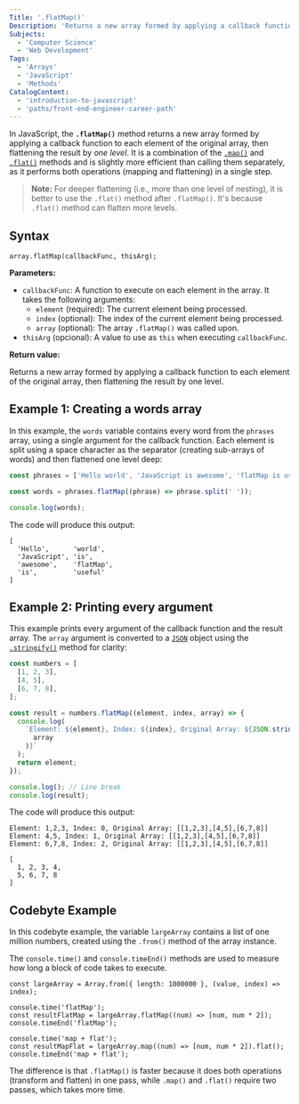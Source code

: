 ```yaml
---
Title: '.flatMap()'
Description: 'Returns a new array formed by applying a callback function to each element of the original array, then flattening the result by one level.'
Subjects:
  - 'Computer Science'
  - 'Web Development'
Tags:
  - 'Arrays'
  - 'JavaScript'
  - 'Methods'
CatalogContent:
  - 'introduction-to-javascript'
  - 'paths/front-end-engineer-career-path'
---
```


In JavaScript, the **`.flatMap()`** method returns a new array formed by applying a callback function to each element of the original array, then flattening the result by _one level_. It is a combination of the [`.map()`](https://www.codecademy.com/resources/docs/javascript/arrays/map) and [`.flat()`](https://www.codecademy.com/resources/docs/javascript/arrays/flat) methods and is slightly more efficient than calling them separately, as it performs both operations (mapping and flattening) in a single step.

> **Note:** For deeper flattening (i.e., more than one level of nesting), it is better to use the `.flat()` method after `.flatMap()`. It's because `.flat()` method can flatten more levels.

## Syntax

```pseudo
array.flatMap(callbackFunc, thisArg);
```

**Parameters:**

- `callbackFunc`: A function to execute on each element in the array. It takes the following arguments:
  - `element` (required): The current element being processed.
  - `index` (optional): The index of the current element being processed.
  - `array` (optional): The array `.flatMap()` was called upon.
- `thisArg` (opcional): A value to use as `this` when executing `callbackFunc`.

**Return value:**

Returns a new array formed by applying a callback function to each element of the original array, then flattening the result by one level.

## Example 1: Creating a words array

In this example, the `words` variable contains every word from the `phrases` array, using a single argument for the callback function. Each element is split using a space character as the separator (creating sub-arrays of words) and then flattened one level deep:

```js
const phrases = ['Hello world', 'JavaScript is awesome', 'flatMap is useful'];

const words = phrases.flatMap((phrase) => phrase.split(' '));

console.log(words);
```

The code will produce this output:

```shell
[
  'Hello',      'world',
  'JavaScript', 'is',
  'awesome',    'flatMap',
  'is',         'useful'
]
```

## Example 2: Printing every argument

This example prints every argument of the callback function and the result array. The `array` argument is converted to a [`JSON`](https://www.codecademy.com/resources/docs/javascript/json) object using the [`.stringify()`](https://www.codecademy.com/resources/docs/javascript/json/stringify) method for clarity:

```js
const numbers = [
  [1, 2, 3],
  [4, 5],
  [6, 7, 8],
];

const result = numbers.flatMap((element, index, array) => {
  console.log(
    `Element: ${element}, Index: ${index}, Original Array: ${JSON.stringify(
      array
    )}`
  );
  return element;
});

console.log(); // Line break
console.log(result);
```

The code will produce this output:

```shell
Element: 1,2,3, Index: 0, Original Array: [[1,2,3],[4,5],[6,7,8]]
Element: 4,5, Index: 1, Original Array: [[1,2,3],[4,5],[6,7,8]]
Element: 6,7,8, Index: 2, Original Array: [[1,2,3],[4,5],[6,7,8]]

[
  1, 2, 3, 4,
  5, 6, 7, 8
]
```

## Codebyte Example

In this codebyte example, the variable `largeArray` contains a list of one million numbers, created using the `.from()` method of the array instance.

The `console.time()` and `console.timeEnd()` methods are used to measure how long a block of code takes to execute.

```codebyte/js
const largeArray = Array.from({ length: 1000000 }, (value, index) => index);

console.time('flatMap');
const resultFlatMap = largeArray.flatMap((num) => [num, num * 2]);
console.timeEnd('flatMap');

console.time('map + flat');
const resultMapFlat = largeArray.map((num) => [num, num * 2]).flat();
console.timeEnd('map + flat');
```

The difference is that `.flatMap()` is faster because it does both operations (transform and flatten) in one pass, while `.map()` and `.flat()` require two passes, which takes more time.
